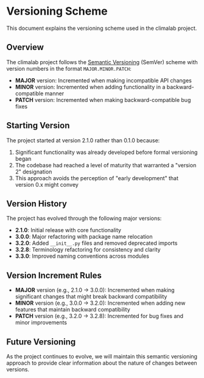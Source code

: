 # Versioning Scheme

This document explains the versioning scheme used in the climalab project.

## Overview

The climalab project follows the [Semantic Versioning](https://semver.org/) (SemVer) scheme with version numbers in the format `MAJOR.MINOR.PATCH`:

- **MAJOR** version: Incremented when making incompatible API changes
- **MINOR** version: Incremented when adding functionality in a backward-compatible manner
- **PATCH** version: Incremented when making backward-compatible bug fixes

## Starting Version

The project started at version 2.1.0 rather than 0.1.0 because:

1. Significant functionality was already developed before formal versioning began
2. The codebase had reached a level of maturity that warranted a "version 2" designation
3. This approach avoids the perception of "early development" that version 0.x might convey

## Version History

The project has evolved through the following major versions:

- **2.1.0**: Initial release with core functionality
- **3.0.0**: Major refactoring with package name relocation
- **3.2.0**: Added `__init__.py` files and removed deprecated imports
- **3.2.8**: Terminology refactoring for consistency and clarity
- **3.3.0**: Improved naming conventions across modules

## Version Increment Rules

- **MAJOR** version (e.g., 2.1.0 → 3.0.0): Incremented when making significant changes that might break backward compatibility
- **MINOR** version (e.g., 3.0.0 → 3.2.0): Incremented when adding new features that maintain backward compatibility
- **PATCH** version (e.g., 3.2.0 → 3.2.8): Incremented for bug fixes and minor improvements

## Future Versioning

As the project continues to evolve, we will maintain this semantic versioning approach to provide clear information about the nature of changes between versions.
